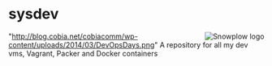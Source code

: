 sysdev
======

<img src="http://broderboy.github.io/vagrant-magento-presentation/img/vagrant1.jpg"
 alt="Snowplow logo" title="Snowplow" align="right" />
 
"http://blog.cobia.net/cobiacomm/wp-content/uploads/2014/03/DevOpsDays.png"
A repository for all my dev vms, Vagrant, Packer and Docker containers

